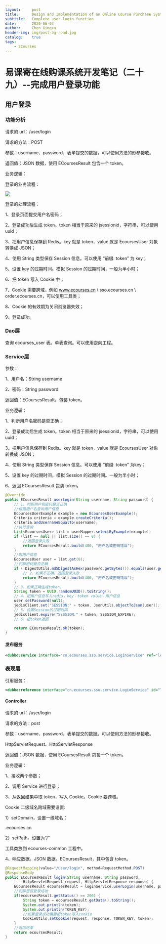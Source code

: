```yaml
---
layout:     post
title:      Design and Implementation of an Online Course Purchase System(29)
subtitle:   Complete user login function
date:       2020-06-03
author:     Chen Xingxu
header-img: img/post-bg-road.jpg
catalog:    true
tags:
    - ECourses
---
```


# 易课寄在线购课系统开发笔记（二十九）--完成用户登录功能

## 用户登录

### 功能分析

请求的 url：/user/login

请求的方法：POST

参数：username、password，表单提交的数据，可以使用方法的形参接收。

返回值：JSON 数据，使用 ECoursesResult 包含一个 token。

业务逻辑：

登录的业务流程：

![](/img-post/2020-06-03-ecourses-common/11-01.jpg)

登录的处理流程：

1、登录页面提交用户名密码；

2、登录成功后生成 token。token 相当于原来的 jsessionid，字符串，可以使用 uuid；

3、把用户信息保存到 Redis。key 就是 token，value 就是 EcoursesUser 对象转换成 JSON；

4、使用 String 类型保存 Session 信息。可以使用 “前缀: token” 为 key；

5、设置 key 的过期时间。模拟 Session 的过期时间，一般为半小时；

6、把 token 写入 Cookie 中；

7、Cookie 需要跨域。例如 www.ecourses.cn \ sso.ecourses.cn \ order.ecourses.cn，可以使用工具类；

8、Cookie 的有效期为关闭浏览器失效；

9、登录成功。

### Dao层

查询 ecourses_user 表。单表查询。可以使用逆向工程。

### Service层

参数：

1、用户名：String username

2、密码：String password

返回值：ECoursesResult，包装 token。

业务逻辑：

1、判断用户名密码是否正确；

2、登录成功后生成 token。token 相当于原来的 jsessionid，字符串，可以使用 uuid；

3、把用户信息保存到 Redis。key 就是 token，value 就是 EcoursesUser 对象转换成 JSON；

4、使用 String 类型保存 Session 信息。可以使用 “前缀: token” 为key；

5、设置 key 的过期时间。模拟 Session 的过期时间。一般为半小时；

6、返回 ECoursesResult 包装 token。

```java
@Override
public ECoursesResult userLogin(String username, String password) {
    // 1、判断用户和密码是否正确
    //根据用户名查询用户信息
    EcoursesUserExample example = new EcoursesUserExample();
    Criteria criteria = example.createCriteria();
    criteria.andUsernameEqualTo(username);
    //执行查询
    List<EcoursesUser> list = userMapper.selectByExample(example);
    if (list == null || list.size() == 0) {
        //返回登录失败
        return ECoursesResult.build(400, "用户名或密码错误");
    }
    //取用户信息
    EcoursesUser user = list.get(0);
    //判断密码是否正确
    if (!DigestUtils.md5DigestAsHex(password.getBytes()).equals(user.getPassword())) {
        // 2、如果不正确，返回登录失败
        return ECoursesResult.build(400, "用户名或密码错误");
    }
    // 3、如果正确生成token。
    String token = UUID.randomUUID().toString();
    // 4、把用户信息写入redis，key：token value：用户信息
    user.setPassword(null);
    jedisClient.set("SESSION:" + token, JsonUtils.objectToJson(user));
    // 5、设置Session的过期时间
    jedisClient.expire("SESSION:" + token, SESSION_EXPIRE);
    // 6、把token返回

    return ECoursesResult.ok(token);
}
```

#### 发布服务

```xml
<dubbo:service interface="cn.ecourses.sso.service.LoginService" ref="loginServiceImpl" timeout="600000"/>
```

### 表现层

引用服务：

```xml
<dubbo:reference interface="cn.ecourses.sso.service.LoginService" id="loginService" />
```

#### Controller

请求的 url：/user/login

请求的方法：post

参数：username、password，表单提交的数据。可以使用方法的形参接收。

HttpServletRequest、HttpServletResponse

返回值：JSON 数据，使用 ECoursesResult 包含一个 token。

业务逻辑：

1、接收两个参数；

2、调用 Service 进行登录；

3、从返回结果中取 token，写入 Cookie。Cookie 要跨域。

Cookie 二级域名跨域需要设置:

1）setDomain，设置一级域名：

.ecourses.cn

2）setPath。设置为“/”

工具类放到 ecourses-common 工程中。

4、响应数据。JSON 数据。ECoursesResult，其中包含 token。

```java
@RequestMapping(value="/user/login", method=RequestMethod.POST)
@ResponseBody
public ECoursesResult login(String username, String password,
        HttpServletRequest request, HttpServletResponse response) {
    ECoursesResult ecoursesResult = loginService.userLogin(username, password);
    //判断是否登录成功
    if(ecoursesResult.getStatus() == 200) {
        String token = ecoursesResult.getData().toString();
        System.out.println(token);
        System.out.println(TOKEN_KEY);
        //如果登录成功需要把token写入cookie
        CookieUtils.setCookie(request, response, TOKEN_KEY, token);
    }
    //返回结果
    return ecoursesResult;
}
```

